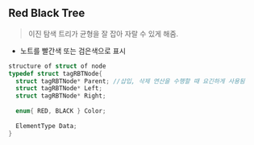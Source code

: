## Red Black Tree
> 이진 탐색 트리가 균형을 잘 잡아 자랄 수 있게 해줌.

* 노트를 빨간색 또는 검은색으로 표시

```C
structure of struct of node
typedef struct tagRBTNode{
  struct tagRBTNode* Parent; //삽입, 삭제 연산을 수행할 때 요긴하게 사용됨
  struct tagRBTNode* Left;
  struct tagRBTNode* Right;
  
  enum{ RED, BLACK } Color;
  
  ElementType Data;
}
```
